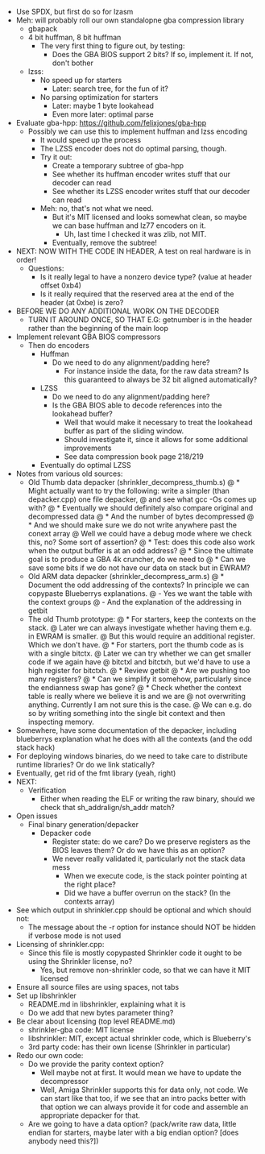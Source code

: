 <!--
SPDX-FileCopyrightText: 2021 Thomas Mathys
SPDX-License-Identifier: MIT
shrinkler-gba: Port of the Shrinkler Amiga executable cruncher for the GBA
-->

* Use SPDX, but first do so for lzasm
* Meh: will probably roll our own standalopne gba compression library
  * gbapack
  * 4 bit huffman, 8 bit huffman
    * The very first thing to figure out, by testing:
      * Does the GBA BIOS support 2 bits? If so, implement it. If not, don't bother
  * lzss:
    * No speed up for starters
      * Later: search tree, for the fun of it?
    * No parsing optimization for starters
      * Later: maybe 1 byte lookahead
      * Even more later: optimal parse
* Evaluate gba-hpp: https://github.com/felixjones/gba-hpp
  * Possibly we can use this to implement huffman and lzss encoding
    * It would speed up the process
    * The LZSS encoder does not do optimal parsing, though.
    * Try it out:
      * Create a temporary subtree of gba-hpp
      * See whether its huffman encoder writes stuff that our decoder can read
      * See whether its LZSS encoder writes stuff that our decoder can read
    * Meh: no, that's not what we need.
      * But it's MIT licensed and looks somewhat clean, so maybe we can base huffman and lz77 encoders on it.
        * Uh, last time I checked it was zlib, not MIT.
      * Eventually, remove the subtree!
* NEXT: NOW WITH THE CODE IN HEADER, A test on real hardware is in order!
  * Questions:
    * Is it really legal to have a nonzero device type? (value at header offset 0xb4)
    * Is it really required that the reserved area at the end of the header (at 0xbe) is zero?
* BEFORE WE DO ANY ADDITIONAL WORK ON THE DECODER
  * TURN IT AROUND ONCE, SO THAT E.G: getnumber is in the header rather than the beginning of the main loop
* Implement relevant GBA BIOS compressors
  * Then do encoders
    * Huffman
      * Do we need to do any alignment/padding here?
        * For instance inside the data, for the raw data stream? Is this guaranteed to always be 32 bit aligned automatically?
    * LZSS
      * Do we need to do any alignment/padding here?
      * Is the GBA BIOS able to decode references into the lookahead buffer?
        * Well that would make it necessary to treat the lookahead buffer as part of the sliding window.
        * Should investigate it, since it allows for some additional improvements
        * See data compression book page 218/219
    * Eventually do optimal LZSS
* Notes from various old sources:
  * Old Thumb data depacker (shrinkler_decompress_thumb.s)
    @ * Might actually want to try the following: write a simpler (than depacker.cpp) one file depacker,
    @   and see what gcc -Os comes up with?
    @ * Eventually we should definitely also compare original and decompressed data
    @   * And the number of bytes decompressed
    @   * And we should make sure we do not write anywhere past the conext array
    @     Well we could have a debug mode where we check this, no? Some sort of assertion?
    @ * Test: does this code also work when the output buffer is at an odd address?
    @ * Since the ultimate goal is to produce a GBA 4k cruncher, do we need to
    @   * Can we save some bits if we do not have our data on stack but in EWRAM?
  * Old ARM data depacker (shrinkler_decompress_arm.s)
    @ * Document the odd addressing of the contexts? In principle we can copypaste Blueberrys explanations.
    @   - Yes we want the table with the context groups
    @   - And the explanation of the addressing in getbit
  * The old Thumb prototype:
    @ * For starters, keep the contexts on the stack.
    @   Later we can always investigate whether having them e.g. in EWRAM is smaller.
    @   But this would require an additional register. Which we don't have.
    @ * For starters, port the thumb code as is with a single bitctx.
    @   Later we can try whether we can get smaller code if we again have
    @   bitctxl and bitctxh, but we'd have to use a high register for bitctxh.
    @ * Review getbit
    @   * Are we pushing too many registers?
    @   * Can we simplify it somehow, particularly since the endianness swap has gone?
    @ * Check whether the context table is really where we believe it is and we are
    @   not overwriting anything. Currently I am not sure this is the case.
    @   We can e.g. do so by writing something into the single bit context and then inspecting memory.
* Somewhere, have some documentation of the depacker, including blueberrys explanation what he does with all the contexts (and the odd stack hack)
* For deploying windows binaries, do we need to take care to distribute runtime libraries? Or do we link statically?
* Eventually, get rid of the fmt library (yeah, right)
* NEXT:
  * Verification
    * Either when reading the ELF or writing the raw binary, should we check that sh_addralign/sh_addr match?
* Open issues
  * Final binary generation/depacker
    * Depacker code
      * Register state: do we care? Do we preserve registers as the BIOS leaves them? Or do we have this as an option?
      * We never really validated it, particularly not the stack data mess
        * When we execute code, is the stack pointer pointing at the right place?
        * Did we have a buffer overrun on the stack? (In the contexts array)
* See which output in shrinkler.cpp should be optional and which should not:
  * The message about the -r option for instance should NOT be hidden if verbose mode is not used
* Licensing of shrinkler.cpp:
  * Since this file is mostly copypasted Shrinkler code it ought to be using the Shrinkler license, no?
    * Yes, but remove non-shrinkler code, so that we can have it MIT licensed
* Ensure all source files are using spaces, not tabs
* Set up libshrinkler
  * README.md in libshrinkler, explaining what it is
  * Do we add that new bytes parameter thing?
* Be clear about licensing (top level README.md)
  * shrinkler-gba code: MIT license
  * libshrinkler: MIT, except actual shrinkler code, which is Blueberry's
  * 3rd party code: has their own license (Shrinkler in particular)
* Redo our own code:
  * Do we provide the parity context option?
    * Well maybe not at first. It would mean we have to update the decompressor
    * Well, Amiga Shrinkler supports this for data only, not code. We can start like that too, if we see that an intro packs better with that option
      we can always provide it for code and assemble an appropriate depacker for that.
  * Are we going to have a data option? (pack/write raw data, little endian for starters, maybe later with a big endian option? [does anybody need this?])
